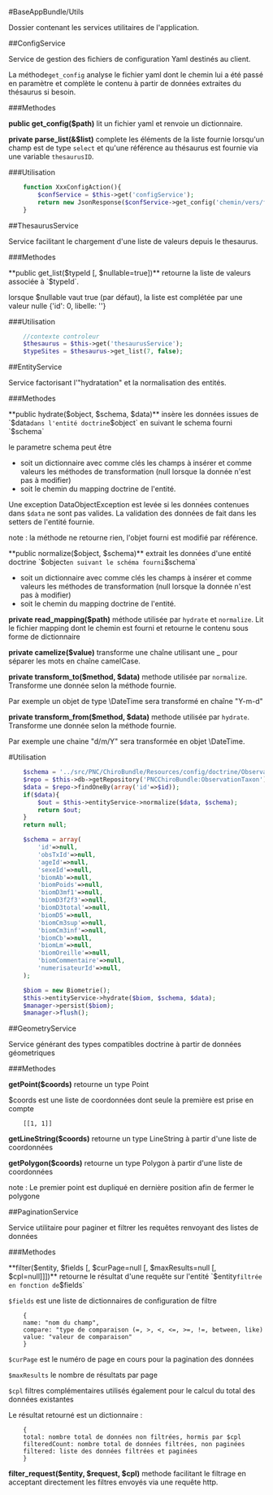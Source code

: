 #BaseAppBundle/Utils

Dossier contenant les services utilitaires de l'application.


##ConfigService

Service de gestion des fichiers de configuration Yaml destinés au client.

La méthode`get_config` analyse le fichier yaml dont le chemin lui a été passé en paramètre et 
complète le contenu à partir de données extraites du thésaurus si besoin.


###Methodes

**public get_config($path)** lit un fichier yaml et renvoie un dictionnaire.

**private parse_list(&$list)** complete les éléments de la liste fournie lorsqu'un
champ est de type `select` et qu'une référence au thésaurus est fournie via une variable 
`thesaurusID`.


###Utilisation

```php
    function XxxConfigAction(){
        $confService = $this->get('configService');
        return new JsonResponse($confService->get_config('chemin/vers/fichier.yaml'));
    }
```




##ThesaurusService

Service facilitant le chargement d'une liste de valeurs depuis le thesaurus.


###Methodes

**public get_list($typeId [, $nullable=true])** retourne la liste de valeurs associée à `$typeId`.

lorsque $nullable vaut true (par défaut), la liste est complétée par une valeur nulle {'id': 0, libelle: ''}


###Utilisation

```php
    //contexte controleur
    $thesaurus = $this->get('thesaurusService');
    $typeSites = $thesaurus->get_list(7, false);
```



##EntityService

Service factorisant l'"hydratation" et la normalisation des entités.


###Methodes

**public hydrate($object, $schema, $data)** insère les données issues de `$data` dans l'entité doctrine `$object` en
suivant le schema fourni `$schema`

le parametre schema peut être 

- soit un dictionnaire avec comme clés les champs à insérer et comme valeurs les méthodes de transformation (null lorsque la donnée n'est pas à modifier)
- soit le chemin du mapping doctrine de l'entité.

Une exception DataObjectException est levée si les données contenues dans `$data` ne sont pas valides.
La validation des données de fait dans les setters de l'entité fournie.

note : la méthode ne retourne rien, l'objet fourni est modifié par référence.


**public normalize($object, $schema)** extrait les données d'une entité doctrine `$object` en suivant le schéma
fourni `$schema` 

- soit un dictionnaire avec comme clés les champs à insérer et comme valeurs les méthodes de transformation (null lorsque la donnée n'est pas à modifier)
- soit le chemin du mapping doctrine de l'entité.


**private read_mapping($path)** méthode utilisée par `hydrate` et `normalize`. Lit le fichier mapping dont le chemin
est fourni et retourne le contenu sous forme de dictionnaire

**private camelize($value)** transforme une chaîne utilisant une _ pour séparer les mots en chaîne camelCase.

**private transform_to($method, $data)** methode utilisée par `normalize`. Transforme une donnée selon la méthode fournie.

Par exemple un objet de type \DateTime sera transformé en chaîne "Y-m-d"

**private transform_from($method, $data)** methode utilisée par `hydrate`. Transforme une donnée selon la méthode fournie.

Par exemple une chaine "d/m/Y" sera transformée en objet \DateTime.


#Utilisation

```php
    $schema = '../src/PNC/ChiroBundle/Resources/config/doctrine/ObservationTaxon.orm.yml';
    $repo = $this->db->getRepository('PNCChiroBundle:ObservationTaxon');
    $data = $repo->findOneBy(array('id'=>$id));
    if($data){
        $out = $this->entityService->normalize($data, $schema);
        return $out;
    }
    return null;
```

```php
    $schema = array(
        'id'=>null,
        'obsTxId'=>null,
        'ageId'=>null,
        'sexeId'=>null,
        'biomAb'=>null,
        'biomPoids'=>null,
        'biomD3mf1'=>null,
        'biomD3f2f3'=>null,
        'biomD3total'=>null,
        'biomD5'=>null,
        'biomCm3sup'=>null,
        'biomCm3inf'=>null,
        'biomCb'=>null,
        'biomLm'=>null,
        'biomOreille'=>null,
        'biomCommentaire'=>null,
        'numerisateurId'=>null,
    );

    $biom = new Biometrie();
    $this->entityService->hydrate($biom, $schema, $data);
    $manager->persist($biom);
    $manager->flush();
```


##GeometryService

Service générant des types compatibles doctrine à partir de données géometriques


###Methodes

**getPoint($coords)** retourne un type Point

$coords est une liste de coordonnées dont seule la première est prise en compte

```
    [[1, 1]]
```

**getLineString($coords)** retourne un type LineString à partir d'une liste de coordonnées

**getPolygon($coords)** retourne un type Polygon à partir d'une liste de coordonnées

note : Le premier point est dupliqué en dernière position afin de fermer le polygone



##PaginationService

Service utilitaire pour paginer et filtrer les requêtes renvoyant des listes de données


###Methodes

**filter($entity, $fields [, $curPage=null [, $maxResults=null [, $cpl=null]]])** retourne 
le résultat d'une requête sur l'entité `$entity` filtrée en fonction de `$fields`

`$fields` est une liste de dictionnaires de configuration de filtre
```
    {
    name: "nom du champ",
    compare: "type de comparaison (=, >, <, <=, >=, !=, between, like)
    value: "valeur de comparaison"
    }
```

`$curPage` est le numéro de page en cours pour la pagination des données

`$maxResults` le nombre de résultats par page

`$cpl` filtres complémentaires utilisés également pour le calcul du total des données existantes

Le résultat retourné est un dictionnaire :
```
    {
    total: nombre total de données non filtrées, hormis par $cpl
    filteredCount: nombre total de données filtrées, non paginées
    filtered: liste des données filtrées et paginées
    }
```

**filter_request($entity, $request, $cpl)** methode facilitant le filtrage en acceptant directement 
les filtres envoyés via une requête http.
